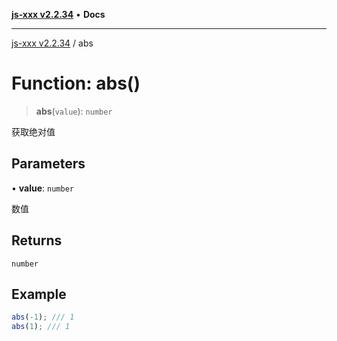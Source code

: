 [**js-xxx v2.2.34**](../README.md) • **Docs**

***

[js-xxx v2.2.34](../README.md) / abs

# Function: abs()

> **abs**(`value`): `number`

获取绝对值

## Parameters

• **value**: `number`

数值

## Returns

`number`

## Example

```ts
abs(-1); /// 1
abs(1); /// 1
```
